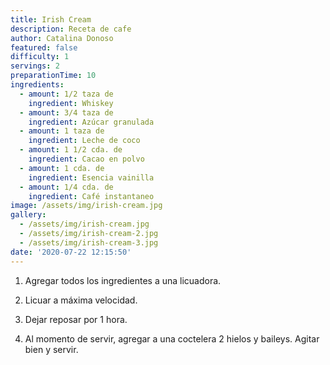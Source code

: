 ```yaml
---
title: Irish Cream
description: Receta de cafe
author: Catalina Donoso
featured: false
difficulty: 1
servings: 2
preparationTime: 10
ingredients:
  - amount: 1/2 taza de
    ingredient: Whiskey
  - amount: 3/4 taza de
    ingredient: Azúcar granulada
  - amount: 1 taza de
    ingredient: Leche de coco
  - amount: 1 1/2 cda. de
    ingredient: Cacao en polvo
  - amount: 1 cda. de
    ingredient: Esencia vainilla 
  - amount: 1/4 cda. de
    ingredient: Café instantaneo   
image: /assets/img/irish-cream.jpg
gallery:
  - /assets/img/irish-cream.jpg
  - /assets/img/irish-cream-2.jpg
  - /assets/img/irish-cream-3.jpg
date: '2020-07-22 12:15:50'
---
```

1. Agregar todos los ingredientes a una licuadora.				

2. Licuar a máxima velocidad.			

3. Dejar reposar por 1 hora.				

4. Al momento de servir, agregar a una coctelera 2 hielos y baileys. Agitar bien y servir.		
